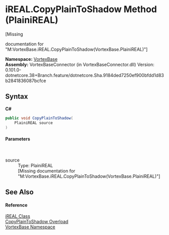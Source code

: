 # iREAL.CopyPlainToShadow Method (PlainiREAL)
 

\[Missing <summary> documentation for "M:VortexBase.iREAL.CopyPlainToShadow(VortexBase.PlainiREAL)"\]

**Namespace:**&nbsp;<a href="N_VortexBase.md">VortexBase</a><br />**Assembly:**&nbsp;VortexBaseConnector (in VortexBaseConnector.dll) Version: 0.101.0-dotnetcore.38+Branch.feature/dotnetcore.Sha.9184ded7250ef900bfdd1d83b2841836087bcfce

## Syntax

**C#**<br />
``` C#
public void CopyPlainToShadow(
	PlainiREAL source
)
```


#### Parameters
&nbsp;<dl><dt>source</dt><dd>Type: PlainiREAL<br />\[Missing <param name="source"/> documentation for "M:VortexBase.iREAL.CopyPlainToShadow(VortexBase.PlainiREAL)"\]</dd></dl>

## See Also


#### Reference
<a href="T_VortexBase_iREAL.md">iREAL Class</a><br /><a href="Overload_VortexBase_iREAL_CopyPlainToShadow.md">CopyPlainToShadow Overload</a><br /><a href="N_VortexBase.md">VortexBase Namespace</a><br />